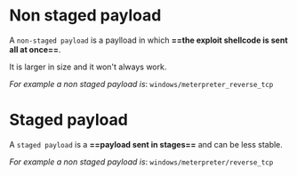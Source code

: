 # Non staged payload
A `non-staged payload` is a paylload in which **==the exploit shellcode is sent all at once==**.

It is larger in size and it won't always work.

*For example a non staged payload is*: `windows/meterpreter_reverse_tcp`

# Staged payload
A `staged payload` is a **==payload sent in stages==** and can be less stable.

*For example a non staged payload is*: `windows/meterpreter/reverse_tcp`

